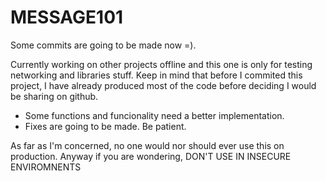 # MESSAGE101

Some commits are going to be made now =).

Currently working on other projects offline and this one is only for testing networking and libraries stuff.
Keep in mind that before I commited this project, I have already produced most of the code before deciding I would be sharing on github.

* Some functions and funcionality need a better implementation.
* Fixes are going to be made. Be patient.

As far as I'm concerned, no one would nor should ever use this on production. Anyway if you are wondering,
                        DON'T USE IN INSECURE ENVIROMNENTS 
